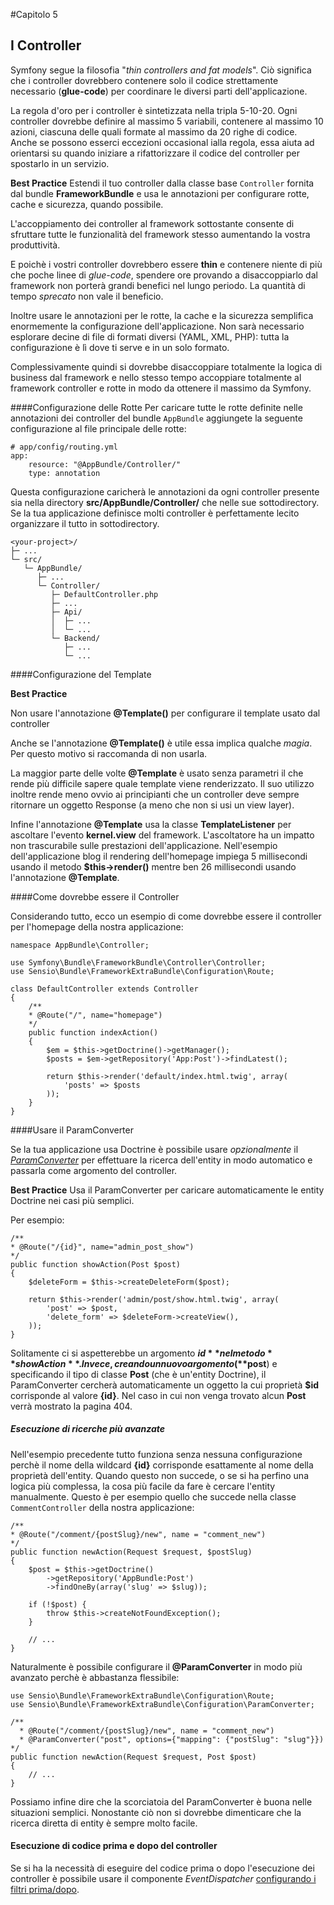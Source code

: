 #Capitolo 5
## I Controller

Symfony segue la filosofia "*thin controllers and fat models*".
Ciò significa che i controller dovrebbero contenere solo il codice strettamente necessario (**glue-code**)
per coordinare le diversi parti dell'applicazione.

La regola d'oro per i controller è sintetizzata nella tripla 5-10-20.
Ogni controller dovrebbe definire al massimo 5 variabili, contenere al massimo 10 azioni,
ciascuna delle quali formate al massimo da 20 righe di codice. Anche se possono
esserci eccezioni occasional ialla regola, essa aiuta ad orientarsi su quando
iniziare a rifattorizzare il codice del controller per spostarlo in un servizio.

**Best Practice**
Estendi il tuo controller dalla classe base `Controller` fornita dal bundle
**FrameworkBundle** e usa le annotazioni per configurare rotte, cache
e sicurezza, quando possibile.


L'accoppiamento dei controller al framework sottostante consente di sfruttare tutte
le funzionalità del framework stesso aumentando la vostra produttività.

E poichè i vostri controller dovrebbero essere **thin** e contenere
niente di più che poche linee di *glue-code*, spendere ore provando a disaccoppiarlo
dal framework non porterà grandi benefici nel lungo periodo.
La quantità di tempo *sprecato* non vale il beneficio.

Inoltre usare le annotazioni per le rotte, la cache e la sicurezza semplifica
enormemente la configurazione dell'applicazione.
Non sarà necessario esplorare decine di file di formati diversi
(YAML, XML, PHP): tutta la configurazione è lì dove ti serve e in un solo formato.

Complessivamente quindi si dovrebbe disaccoppiare totalmente la logica di business
dal framework e nello stesso tempo accoppiare totalmente al framework controller e rotte
in modo da ottenere il massimo da Symfony.


####Configurazione delle Rotte
Per caricare tutte le rotte definite nelle annotazioni dei controller del bundle
`AppBundle` aggiungete la seguente configurazione al file principale delle rotte:


```
# app/config/routing.yml
app:
    resource: "@AppBundle/Controller/"
    type: annotation
```

Questa configurazione caricherà le annotazioni da ogni controller presente sia nella
directory **src/AppBundle/Controller/** che nelle sue sottodirectory. Se la tua
applicazione definisce molti controller è perfettamente lecito organizzare il
tutto in sottodirectory.

```
<your-project>/
├─ ...
└─ src/
   └─ AppBundle/
      ├─ ...
      └─ Controller/
         ├─ DefaultController.php
         ├─ ...
         ├─ Api/
         │  ├─ ...
         │  └─ ...
         └─ Backend/
            ├─ ...
            └─ ...
```

####Configurazione del Template

**Best Practice**

Non usare l'annotazione **@Template()** per configurare il template usato dal controller

Anche se l'annotazione **@Template()** è utile essa implica qualche *magia*. Per questo motivo
si raccomanda di non usarla.

La maggior parte delle volte **@Template** è usato senza parametri il che rende più difficile
sapere quale template viene renderizzato. Il suo utilizzo inoltre rende meno ovvio
 ai principianti che un controller deve sempre ritornare un oggetto Response (a meno che non si usi
un view layer).

Infine l'annotazione **@Template** usa la classe **TemplateListener** per ascoltare
l'evento **kernel.view** del framework. L'ascoltatore ha un impatto non trascurabile
sulle prestazioni dell'applicazione. Nell'esempio dell'applicazione blog il rendering
dell'homepage impiega 5 millisecondi usando il metodo **$this->render()** mentre ben
26 millisecondi usando l'annotazione **@Template**.


####Come dovrebbe essere il Controller

Considerando tutto, ecco un esempio di come dovrebbe essere il controller
per l'homepage della nostra applicazione:

```
namespace AppBundle\Controller;

use Symfony\Bundle\FrameworkBundle\Controller\Controller;
use Sensio\Bundle\FrameworkExtraBundle\Configuration\Route;

class DefaultController extends Controller
{
    /**
    * @Route("/", name="homepage")
    */
    public function indexAction()
    {
        $em = $this->getDoctrine()->getManager();
        $posts = $em->getRepository('App:Post')->findLatest();

        return $this->render('default/index.html.twig', array(
            'posts' => $posts
        ));
    }
}
```

####Usare il ParamConverter

Se la tua applicazione usa Doctrine è possibile usare *opzionalmente* il
[*ParamConverter*](http://symfony.com/doc/current/bundles/SensioFrameworkExtraBundle/annotations/converters.html)
per effettuare la ricerca dell'entity in modo automatico e passarla
come argomento del controller.

**Best Practice**
Usa il ParamConverter per caricare automaticamente le entity Doctrine
nei casi più semplici.

Per esempio:

```
/**
* @Route("/{id}", name="admin_post_show")
*/
public function showAction(Post $post)
{
    $deleteForm = $this->createDeleteForm($post);

    return $this->render('admin/post/show.html.twig', array(
        'post' => $post,
        'delete_form' => $deleteForm->createView(),
    ));
}
```

Solitamente ci si aspetterebbe un argomento **$id** nel metodo **showAction**.
Invece, creando un nuovo argomento (**$post**) e specificando il tipo di classe
**Post** (che è un'entity Doctrine), il ParamConverter cercherà automaticamente
un oggetto la cui proprietà **$id** corrisponde al valore **{id}**. Nel
caso in cui non venga trovato alcun **Post** verrà mostrato la pagina 404.


##### Esecuzione di ricerche più avanzate

Nell'esempio precedente tutto funziona senza nessuna configurazione
perchè il nome della wildcard **{id}** corrisponde esattamente al nome della
proprietà dell'entity. Quando questo non succede, o se si ha perfino una logica
più complessa, la cosa più facile da fare è cercare l'entity manualmente.
Questo è per esempio quello che succede nella classe `CommentController`  della
nostra applicazione:

```
/**
* @Route("/comment/{postSlug}/new", name = "comment_new")
*/
public function newAction(Request $request, $postSlug)
{
    $post = $this->getDoctrine()
        ->getRepository('AppBundle:Post')
        ->findOneBy(array('slug' => $slug));

    if (!$post) {
        throw $this->createNotFoundException();
    }

    // ...
}
```

Naturalmente è possibile configurare il **@ParamConverter** in modo più avanzato
perchè è abbastanza flessibile:

```
use Sensio\Bundle\FrameworkExtraBundle\Configuration\Route;
use Sensio\Bundle\FrameworkExtraBundle\Configuration\ParamConverter;

/**
  * @Route("/comment/{postSlug}/new", name = "comment_new")
  * @ParamConverter("post", options={"mapping": {"postSlug": "slug"}})
*/
public function newAction(Request $request, Post $post)
{
    // ...
}
```

Possiamo infine dire che la scorciatoia del ParamConverter è buona nelle situazioni semplici.
Nonostante ciò non si dovrebbe dimenticare che la ricerca diretta di entity è sempre
molto facile.

#### Esecuzione di codice prima e dopo del controller

Se si ha la necessità di eseguire del codice prima o dopo l'esecuzione dei controller
è possibile usare il componente *EventDispatcher*
[configurando i filtri prima/dopo](http://symfony.com/doc/current/cookbook/event_dispatcher/before_after_filters.html).


